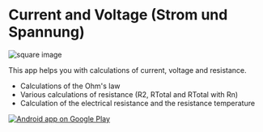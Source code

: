 Current and Voltage (Strom und Spannung)
=============
![square image](https://lh5.googleusercontent.com/gUcGUPmUQUYJa9gVgqnDLZkgLmlTyulR76f4LH_NDDRDfHLQ5Fo_9YxDuQYkgoyHmsSugNFk6r8)

This app helps you with calculations of current, voltage and resistance.

* Calculations of the Ohm's law
* Various calculations of resistance (R2, RTotal and RTotal with Rn)
* Calculation of the electrical resistance and the resistance temperature

<a href="https://play.google.com/store/apps/details?id=net.yscs.android.stromundspannung">
  <img alt="Android app on Google Play"
       src="https://developer.android.com/images/brand/de_app_rgb_wo_60.png" />
</a>
